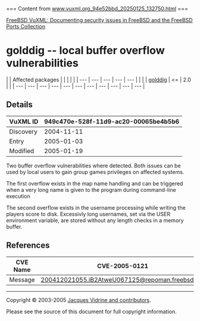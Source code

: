 === Content from www.vuxml.org_94e52bbd_20250125_132750.html ===

[FreeBSD
VuXML: Documenting security issues in FreeBSD and the
FreeBSD Ports Collection](./)
# golddig -- local buffer overflow vulnerabilities

| | Affected packages | | | | | | --- | --- | --- | --- | --- | |  |  | [golddig](pkg-golddig.html) | <= | 2.0 | |
| --- | --- | --- | --- | --- | --- | --- | --- | --- | --- | --- |

## Details

| VuXML ID | 949c470e-528f-11d9-ac20-00065be4b5b6 |
| --- | --- |
| Discovery | 2004-11-11 |
| Entry | 2005-01-03 |
| Modified | 2005-01-19 |

Two buffer overflow vulnerabilities where detected. Both issues can
be used by local users to gain group games privileges on affected
systems.

The first overflow exists in the map name handling and can be
triggered when a very long name is given to the program during
command-line execution

The second overflow exists in the username processing while writing
the players score to disk. Excessivly long usernames, set via the USER
environment variable, are stored without any length checks in a memory
buffer.

## References

| CVE Name | CVE-2005-0121 |
| --- | --- |
| Message | [200412021055.iB2AtweU067125@repoman.freebsd.org](http://docs.FreeBSD.org/cgi/mid.cgi?200412021055.iB2AtweU067125) |

---

Copyright © 2003-2005 [Jacques Vidrine and contributors](contributors.html).

Please see the source of this document for full copyright
information.


